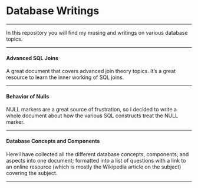 # Database Writings

----

In this repository you will find my musing and writings on various database topics.

----

#### Advanced SQL Joins
A great document that covers advanced join theory topics. It’s a great resource to learn the inner working of SQL joins.

----

#### Behavior of Nulls
NULL markers are a great source of frustration, so I decided to write a whole document about how the various SQL constructs treat the NULL marker.

----

#### Database Concepts and Components
Here I have collected all the different database concepts, components, and aspects into one
document; formatted into a list of questions with a link to an online resource (which is mostly the Wikipedia article on the subject) covering the subject.

----
